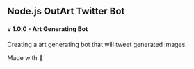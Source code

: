 ## Node.js OutArt Twitter Bot

#### v 1.0.0 - Art Generating Bot

Creating a art generating bot that will tweet generated images.

Made with :blue_heart: